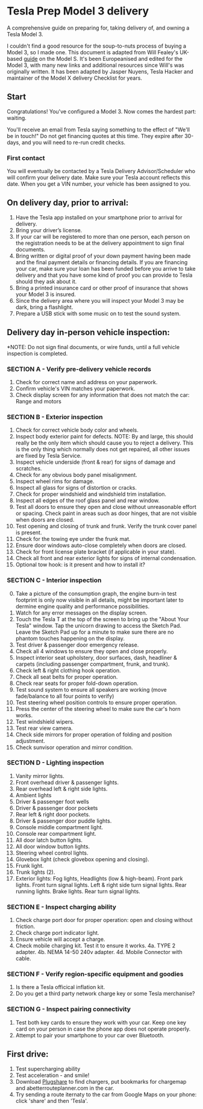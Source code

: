 # Tesla Prep Model 3 delivery

A comprehensive guide on preparing for, taking delivery of, and owning a Tesla Model 3.

I couldn't find a good resource for the soup-to-nuts process of buying a Model 3, so I made one. This document is adapted from Will Fealey's UK-based [guide](https://fealey.co.uk/tesla/things-to-check-when-you-pick-up-your-tesla/577) on the Model S. It's been Europeanised and edited for the Model 3, with many new links and additional resources since Will's was originally written. It has been adapted by Jasper Nuyens, Tesla Hacker and maintainer of the Model X delivery Checklist for years.

## Start
Congratulations! You've configured a Model 3. Now comes the hardest part: waiting.

You'll receive an email from Tesla saying something to the effect of "We'll be in touch!" Do not get financing quotes at this time. They expire after 30-days, and you will need to re-run credit checks.


### First contact
You will eventually be contacted by a Tesla Delivery Advisor/Scheduler who will confirm your delivery date. Make sure your Tesla account reflects this date. When you get a VIN number, your vehicle has been assigned to you.

## On delivery day, prior to arrival:
1.  Have the Tesla app installed on your smartphone prior to arrival for delivery.
2.  Bring your driver’s license.
3.  If your car will be registered to more than one person, each person on the registration needs to be at the delivery appointment to sign final documents.
4.  Bring written or digital proof of your down payment having been made and the final payment details or financing details.  If you are financing your car, make sure your loan has been funded before you arrive to take delivery and that you have some kind of proof you can provide to Tesla should they ask about it.
5.  Bring a printed insurance card or other proof of insurance that shows your Model 3 is insured.
6.  Since the delivery area where you will inspect your Model 3 may be dark, bring a flashlight.
7. Prepare a USB stick with some music on to test the sound system.

## Delivery day in-person vehicle inspection:
*NOTE: Do not sign final documents, or wire funds, until a full vehicle inspection is completed.

### SECTION A - Verify pre-delivery vehicle records
1.  Check for correct name and address on your paperwork.
2.  Confirm vehicle's VIN matches your paperwork.
3.  Check display screen for any information that does not match the car: Range and motors

### SECTION B - Exterior inspection
1.  Check for correct vehicle body color and wheels.
2.  Inspect body exterior paint for defects. NOTE: By and large, this should really be the only item which should cause you to reject a delivery. This is the only thing which normally does not get repaired, all other issues are fixed by Tesla Service.
3.  Inspect vehicle underside (front & rear) for signs of damage and scratches.
4.  Check for any obvious body panel misalignment.
5.  Inspect wheel rims for damage.
6.  Inspect all glass for signs of distortion or cracks.
7.  Check for proper windshield and windshield trim installation.
8.  Inspect all edges of the roof glass panel and rear window.
9.  Test all doors to ensure they open and close without unreasonable effort or spacing. Check paint in areas such as door hinges, that are not visible when doors are closed. 
10.  Test opening and closing of trunk and frunk. Verify the trunk cover panel is present.
11.  Check for the towing eye under the frunk mat.
12.  Ensure door windows auto-close completely when doors are closed.
13.  Check for front license plate bracket (if applicable in your state).
14.  Check all front and rear exterior lights for signs of internal condensation.
15.  Optional tow hook: is it present and how to install it?

### SECTION C - Interior inspection
0. Take a picture of the consumption graph, the engine burn-in test footprint is only now visible in all details, might be important later to dermine engine quality and performance possibilities.
1.  Watch for any error messages on the display screen.
2.  Touch the Tesla T at the top of the screen to bring up the "About Your Tesla" window. Tap the unicorn drawing to access the Sketch Pad. Leave the Sketch Pad up for a minute to make sure there are no phantom touches happening on the display.
3.  Test driver & passenger door emergency release.
4.  Check all 4 windows to ensure they open and close properly.
5.  Inspect interior seat upholstery, door surfaces, dash, headliner & carpets (including passenger compartment, frunk, and trunk).
6.  Check left & right clothing hook operation.
7.  Check all seat belts for proper operation.
8.  Check rear seats for proper fold-down operation.
9.  Test sound system to ensure all speakers are working (move fade/balance to all four points to verify)
10.  Test steering wheel position controls to ensure proper operation.
11.  Press the center of the steering wheel to make sure the car's horn works.
12.  Test windshield wipers.
13.  Test rear view camera.
14.  Check side mirrors for proper operation of folding and position adjustment.
15.  Check sunvisor operation and mirror condition.

### SECTION D - Lighting inspection
1.  Vanity mirror lights.
2.  Front overhead driver & passenger lights.
3.  Rear overhead left & right side lights.
4.  Ambient lights
5.  Driver & passenger foot wells
6.  Driver & passenger door pockets
7.  Rear left & right door pockets.
8.  Driver & passenger door puddle lights.
9.  Console middle compartment light.
10.  Console rear compartment light.
11.  All door latch button lights.
12.  All door window button lights.
13.  Steering wheel control lights.
14.  Glovebox light (check glovebox opening and closing).
15.  Frunk light.
16.  Trunk lights (2).
17.  Exterior lights:  Fog lights, Headlights (low & high-beam). Front park lights. Front turn signal lights. Left & right side turn signal lights. Rear running lights. Brake lights. Rear turn signal lights.

### SECTION E - Inspect charging ability
1.  Check charge port door for proper operation: open and closing without friction.
2.  Check charge port indicator light.
3.  Ensure vehicle will accept a charge.
4.  Check mobile charging kit. Test it to ensure it works.
	4a.  TYPE 2 adapter.
	4b.  NEMA 14-50 240v adapter.
	4d.  Mobile Connector with cable.
	
### SECTION F - Verify region-specific equipment and goodies
1.  Is there a Tesla officical inflation kit.
2.  Do you get a third party network charge key or some Tesla merchanise?

### SECTION G - Inspect pairing connectivity
1.  Test both key cards to ensure they work with your car. Keep one key card on your person in case the phone app does not operate properly.
2.  Attempt to pair your smartphone to your car over Bluetooth.

## First drive:
1.  Test supercharging ability
2.  Test acceleration - and smile!
3.  Download [Plugshare](http://plugshare.com/) to find chargers, put bookmarks for chargemap and abetterrouteplanner.com in the car. 
4. Try sending a route iternaty to the car from Google Maps on your phone: click 'share' and then 'Tesla'.
